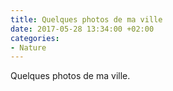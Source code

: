 ```yaml
---
title: Quelques photos de ma ville
date: 2017-05-28 13:34:00 +02:00
categories:
- Nature
---
```


Quelques photos de ma ville.
